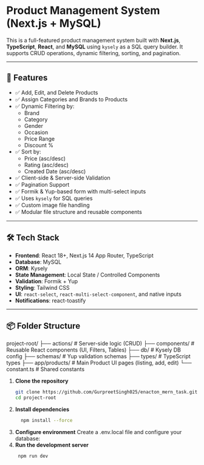 # Product Management System (Next.js + MySQL)

This is a full-featured product management system built with **Next.js**, **TypeScript**, **React**, and **MySQL** using `kysely` as a SQL query builder. It supports CRUD operations, dynamic filtering, sorting, and pagination.

---

## 🚀 Features

- ✅ Add, Edit, and Delete Products  
- ✅ Assign Categories and Brands to Products  
- ✅ Dynamic Filtering by:
  - Brand
  - Category
  - Gender
  - Occasion
  - Price Range
  - Discount %
- ✅ Sort by:
  - Price (asc/desc)
  - Rating (asc/desc)
  - Created Date (asc/desc)
- ✅ Client-side & Server-side Validation  
- ✅ Pagination Support  
- ✅ Formik & Yup-based form with multi-select inputs  
- ✅ Uses `kysely` for SQL queries  
- ✅ Custom image file handling  
- ✅ Modular file structure and reusable components

---

## 🛠️ Tech Stack

- **Frontend**: React 18+, Next.js 14 App Router, TypeScript  
- **Database**: MySQL  
- **ORM**: Kysely  
- **State Management**: Local State / Controlled Components  
- **Validation**: Formik + Yup  
- **Styling**: Tailwind CSS  
- **UI**: `react-select`, `react-multi-select-component`, and native inputs  
- **Notifications**: react-toastify  

---
## 📦 Folder Structure
project-root/
├── actions/ # Server-side logic (CRUD)
├── components/ # Reusable React components (UI, Filters, Tables)
├── db/ # Kysely DB config
├── schemas/ # Yup validation schemas
├── types/ # TypeScript types
├── app/products/ # Main Product UI pages (listing, add, edit)
└── constant.ts # Shared constants

1. **Clone the repository**
   ```bash
   git clone https://github.com/GurpreetSingh025/enacton_mern_task.git
   cd project-root
2. **Install dependencies**
   ```bash
     npm install --force
3. **Configure environment**
    Create a .env.local file and configure your database:
4. **Run the development server**
     ```bash
      npm run dev

